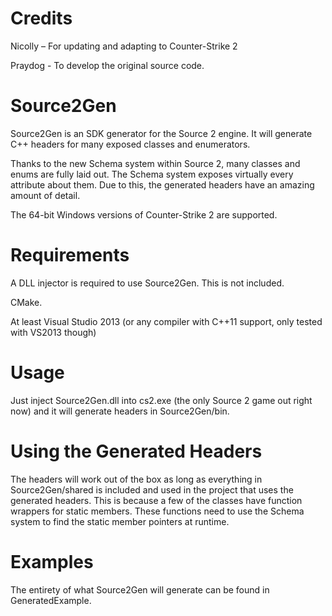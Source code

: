 # Credits
Nicolly – For updating and adapting to Counter-Strike 2

Praydog - To develop the original source code.

# Source2Gen
Source2Gen is an SDK generator for the Source 2 engine. It will generate C++ headers for many exposed classes and enumerators.

Thanks to the new Schema system within Source 2, many classes and enums are fully laid out. The Schema system exposes virtually every attribute about them. Due to this, the generated headers have an amazing amount of detail.

The 64-bit Windows versions of Counter-Strike 2 are supported.

# Requirements
A DLL injector is required to use Source2Gen. This is not included.

CMake.

At least Visual Studio 2013 (or any compiler with C++11 support, only tested with VS2013 though)

# Usage
Just inject Source2Gen.dll into cs2.exe (the only Source 2 game out right now) and it will generate headers in Source2Gen/bin.

# Using the Generated Headers
The headers will work out of the box as long as everything in Source2Gen/shared is included and used in the project that uses the generated headers. This is because a few of the classes have function wrappers for static members. These functions need to use the Schema system to find the static member pointers at runtime.

# Examples
The entirety of what Source2Gen will generate can be found in GeneratedExample.
